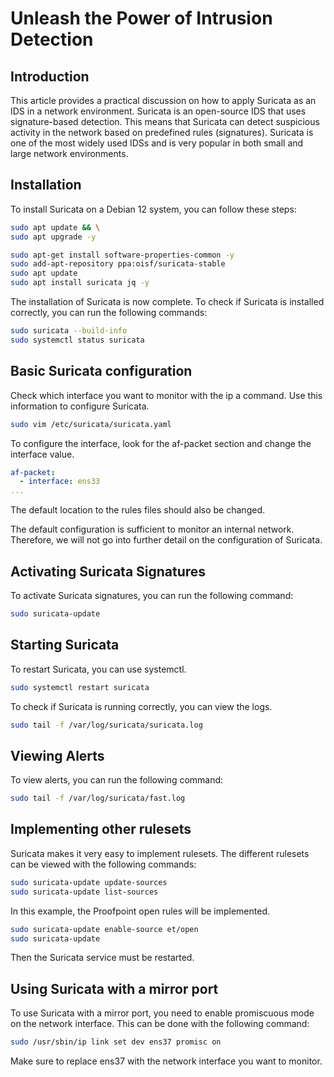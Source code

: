 # Unleash the Power of Intrusion Detection

## Introduction
This article provides a practical discussion on how to apply Suricata as an IDS in a network environment. Suricata is an open-source IDS that uses signature-based detection. This means that Suricata can detect suspicious activity in the network based on predefined rules (signatures). Suricata is one of the most widely used IDSs and is very popular in both small and large network environments.


## Installation
To install Suricata on a Debian 12 system, you can follow these steps:
    
```bash
sudo apt update && \
sudo apt upgrade -y

sudo apt-get install software-properties-common -y
sudo add-apt-repository ppa:oisf/suricata-stable
sudo apt update
sudo apt install suricata jq -y
```

The installation of Suricata is now complete. To check if Suricata is installed correctly, you can run the following commands:

```bash
sudo suricata --build-info
sudo systemctl status suricata
```

## Basic Suricata configuration

Check which interface you want to monitor with the ip a command. Use this information to configure Suricata.

```bash
sudo vim /etc/suricata/suricata.yaml
```

To configure the interface, look for the af-packet section and change the interface value.

```yaml
af-packet:
  - interface: ens33
... 
```

The default location to the rules files should also be changed.

The default configuration is sufficient to monitor an internal network. Therefore, we will not go into further detail on the configuration of Suricata.

## Activating Suricata Signatures

To activate Suricata signatures, you can run the following command:

```bash
sudo suricata-update
```

## Starting Suricata

To restart Suricata, you can use systemctl.

```bash
sudo systemctl restart suricata
```

To check if Suricata is running correctly, you can view the logs.

```bash
sudo tail -f /var/log/suricata/suricata.log
```

## Viewing Alerts

To view alerts, you can run the following command:

```bash
sudo tail -f /var/log/suricata/fast.log
```

## Implementing other rulesets

Suricata makes it very easy to implement rulesets. The different rulesets can be viewed with the following commands:
    
```bash
sudo suricata-update update-sources
sudo suricata-update list-sources
```

In this example, the Proofpoint open rules will be implemented.

```bash
sudo suricata-update enable-source et/open
sudo suricata-update
```

Then the Suricata service must be restarted.

## Using Suricata with a mirror port

To use Suricata with a mirror port, you need to enable promiscuous mode on the network interface. This can be done with the following command:

```bash
sudo /usr/sbin/ip link set dev ens37 promisc on
```

Make sure to replace ens37 with the network interface you want to monitor.

